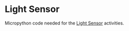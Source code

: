 # Light Sensor

Micropython code needed for the [Light Sensor](http://www.publicsensors.org/light-sensor/) activities.
